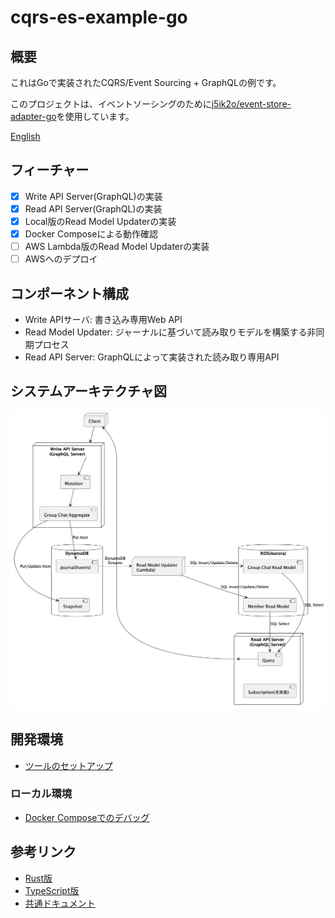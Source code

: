 # cqrs-es-example-go

## 概要

これはGoで実装されたCQRS/Event Sourcing + GraphQLの例です。

このプロジェクトは、イベントソーシングのために[j5ik2o/event-store-adapter-go](j5ik2o/event-store-adapter-go)を使用しています。

[English](./README.md)

## フィーチャー

- [x] Write API Server(GraphQL)の実装
- [x] Read API Server(GraphQL)の実装
- [x] Local版のRead Model Updaterの実装
- [x] Docker Composeによる動作確認
- [ ] AWS Lambda版のRead Model Updaterの実装
- [ ] AWSへのデプロイ

## コンポーネント構成

- Write APIサーバ: 書き込み専用Web API
- Read Model Updater: ジャーナルに基づいて読み取りモデルを構築する非同期プロセス
- Read API Server: GraphQLによって実装された読み取り専用API

## システムアーキテクチャ図

![](docs/images/system-layout.png)

## 開発環境

- [ツールのセットアップ](docs/TOOLS_INSTALLATION.ja.md)

### ローカル環境

- [Docker Composeでのデバッグ](docs/DEBUG_ON_DOCKER_COMPOSE.ja.md)

## 参考リンク

- [Rust版](https://github.com/j5ik2o/cqrs-es-example-rs)
- [TypeScript版](https://github.com/j5ik2o/cqrs-es-example-js)
- [共通ドキュメント](https://github.com/j5ik2o/cqrs-es-example-docs)
